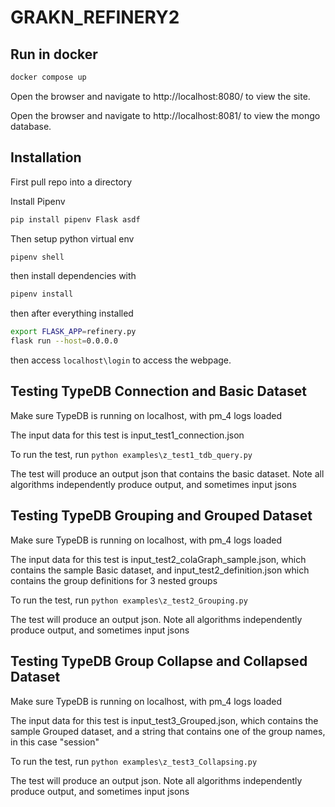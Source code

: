 # GRAKN_REFINERY2

## Run in docker

```powershell
docker compose up
```

Open the browser and navigate to http://localhost:8080/ to view the site.

Open the browser and navigate to http://localhost:8081/ to view the mongo database.

## Installation

First pull repo into a directory

Install Pipenv

```bash
pip install pipenv Flask asdf
```

Then setup python virtual env

```bash
pipenv shell
```

then install dependencies with

```bash
pipenv install
```

then after everything installed

```bash
export FLASK_APP=refinery.py
flask run --host=0.0.0.0
```

then access `localhost\login` to access the webpage.


## Testing TypeDB Connection and Basic Dataset

Make sure TypeDB is running on localhost, with pm_4 logs loaded

The input data for this test is input_test1_connection.json

To run the test, run
```python examples\z_test1_tdb_query.py```

The test will produce an output json that contains the basic dataset. Note all algorithms independently produce output, and sometimes input jsons

## Testing TypeDB Grouping and Grouped Dataset

Make sure TypeDB is running on localhost, with pm_4 logs loaded

The input data for this test is input_test2_colaGraph_sample.json, which contains the sample Basic dataset, and input_test2_definition.json which contains the group definitions for 3 nested groups

To run the test, run
```python examples\z_test2_Grouping.py```

The test will produce an output json. Note all algorithms independently produce output, and sometimes input jsons

## Testing TypeDB Group Collapse and Collapsed Dataset

Make sure TypeDB is running on localhost, with pm_4 logs loaded

The input data for this test is input_test3_Grouped.json, which contains the sample Grouped dataset, and a string that contains one of the group names, in this case "session"

To run the test, run
```python examples\z_test3_Collapsing.py```

The test will produce an output json. Note all algorithms independently produce output, and sometimes input jsons
